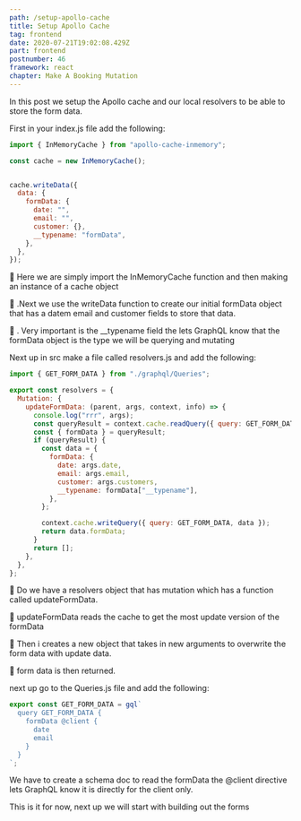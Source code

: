 ```yaml
---
path: /setup-apollo-cache
title: Setup Apollo Cache
tag: frontend
date: 2020-07-21T19:02:08.429Z
part: frontend
postnumber: 46
framework: react
chapter: Make A Booking Mutation
---
```

In this post we setup the Apollo cache and our local resolvers to be able to store the form data.



First in your index.js file add the following:



```javascript
import { InMemoryCache } from "apollo-cache-inmemory";

const cache = new InMemoryCache();


cache.writeData({
  data: {
    formData: {
      date: "",
      email: "",
      customer: {},
      __typename: "formData",
    },
  },
});
```



🍗  Here we are simply import the InMemoryCache function and then making an instance of a cache object

🍗 .Next we use the writeData function to create our initial formData object that has a datem email and customer fields to store that data.

🍗 .  Very important is the __typename field the lets GraphQL know that the formData object is the type we will be querying and mutating



Next up in src make a file called resolvers.js and add the following:



```javascript
import { GET_FORM_DATA } from "./graphql/Queries";

export const resolvers = {
  Mutation: {
    updateFormData: (parent, args, context, info) => {
      console.log("rrr", args);
      const queryResult = context.cache.readQuery({ query: GET_FORM_DATA });
      const { formData } = queryResult;
      if (queryResult) {
        const data = {
          formData: {
            date: args.date,
            email: args.email,
            customer: args.customers,
            __typename: formData["__typename"],
          },
        };

        context.cache.writeQuery({ query: GET_FORM_DATA, data });
        return data.formData;
      }
      return [];
    },
  },
};

```

   🍗   Do we have a resolvers object that has mutation which has a function called updateFormData.

🍗  updateFormData reads the cache to get the most update version of the formData

🍗  Then i creates a new object that takes in new arguments to overwrite the form data with update data.

🍗  form data is then returned.



next up go to the Queries.js file and add the following:

```javascript
export const GET_FORM_DATA = gql`
  query GET_FORM_DATA {
    formData @client {
      date
      email
    }
  }
`;

```

We have to create a schema doc to read the formData the @client directive lets GraphQL know it is directly for the client only.



This is it for now, next up we will start with building out the forms